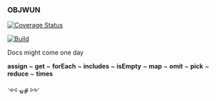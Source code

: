 ### OBJWUN

[![Coverage Status](https://coveralls.io/repos/github/fedeghe/objwun/badge.svg?branch=master)](https://coveralls.io/github/fedeghe/objwun?branch=master)

[![Build](https://travis-ci.org/fedeghe/objwun.svg?branch=master)](https://travis-ci.org/github/fedeghe/objwun?branch=master)




Docs might come one day  

**assign** ~ **get** ~ **forEach** ~ **includes** ~ **isEmpty** ~ **map**  ~ **omit**  ~ **pick**  ~ **reduce**  ~ **times**
<!--
<details>
    <summary>assign</summary>
    assign details
</details>
<details>
    <summary>get</summary>
    get details
</details>
<details>
    <summary>isEmpty</summary>
    isEmpty details
</details>
<details>
    <summary>map</summary>
    map details
</details>
<details>
    <summary>omit</summary>
    omit details
</details>
<details>
    <summary>pick</summary>
    pick details
</details>
<details>
    <summary>reduce</summary>
    reduce details
</details>
<details>
    <summary>times</summary>
    times details
</details>
-->
༺ ᚗᚌ ༻
